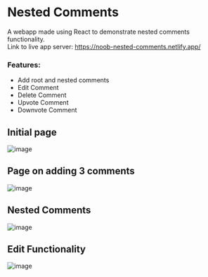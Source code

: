 # Nested Comments
A webapp made using React to demonstrate nested comments functionality.  
Link to live app server: https://noob-nested-comments.netlify.app/  
### Features:
- Add root and nested comments
- Edit Comment
- Delete Comment
- Upvote Comment
- Downvote Comment

## Initial page
![image](https://github.com/user-attachments/assets/f9d402b7-f67c-405d-819e-9574af9cf83f)

## Page on adding 3 comments
![image](https://github.com/user-attachments/assets/8ef3189d-00e7-4101-95fa-123111263bdd)

## Nested Comments
![image](https://github.com/user-attachments/assets/a075fc03-9dd2-41cb-a838-7dd0a8af968d)

## Edit Functionality
![image](https://github.com/user-attachments/assets/267305e9-68ba-4a34-b45d-5a6ca2eb8076)

